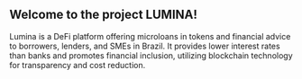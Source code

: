 ## Welcome to the project LUMINA!

Lumina is a DeFi platform offering microloans in tokens and financial advice to borrowers, lenders, and SMEs in Brazil. It provides lower interest rates than banks and promotes financial inclusion, utilizing blockchain technology for transparency and cost reduction.
